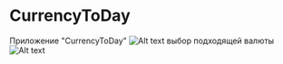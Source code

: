 # CurrencyToDay

Приложение "CurrencyToDay"
![Alt text](http://i58.tinypic.com/2q0tw8g.png "")
выбор подходящей валюты
![Alt text](http://i62.tinypic.com/2nq74o3.png "")

